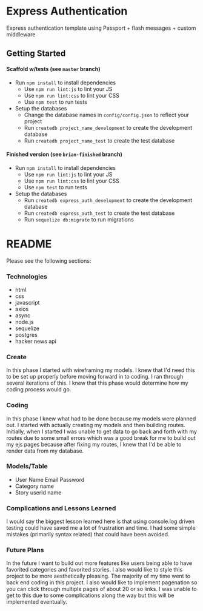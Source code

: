 # Express Authentication

Express authentication template using Passport + flash messages + custom middleware

## Getting Started

#### Scaffold w/tests (see `master` branch)

* Run `npm install` to install dependencies
  * Use `npm run lint:js` to lint your JS
  * Use `npm run lint:css` to lint your CSS
  * Use `npm test` to run tests
* Setup the databases
  * Change the database names in `config/config.json` to reflect your project
  * Run `createdb project_name_development` to create the development database
  * Run `createdb project_name_test` to create the test database

#### Finished version (see `brian-finished` branch)

* Run `npm install` to install dependencies
  * Use `npm run lint:js` to lint your JS
  * Use `npm run lint:css` to lint your CSS
  * Use `npm test` to run tests
* Setup the databases
  * Run `createdb express_auth_development` to create the development database
  * Run `createdb express_auth_test` to create the test database
  * Run `sequelize db:migrate` to run migrations


# README

Please see the following sections:

### Technologies

- html
- css
- javascript
- axios
- async
- node.js
- sequelize
- postgres
- hacker news api


### Create

In this phase I started with wireframing my models. I knew that I'd need this to be set up properly before moving forward in to coding. I ran through several iterations of this. I knew that this phase would determine how my coding process would go.

### Coding

In this phase I knew what had to be done because my models were planned out. I started with actually creating my models and then building routes. Initially, when I started I was unable to get data to go back and forth with my routes due to some small errors which was a good break for me to build out my ejs pages because after fixing my routes, I knew that I'd be able to render data from my database.

### Models/Table

- User
Name
Email
Password
- Category
name
- Story
userId
name

### Complications and Lessons Learned

I would say the biggest lesson learned here is that using console.log driven testing could have saved me a lot of frustration and time. I had some simple mistakes (primarily syntax related) that could have been avoided.

### Future Plans

In the future I want to build out more features like users being able to have favorited categories and favorited stories. I also would like to style this project to be more aesthetically pleasing. The majority of my time went to back end coding in this project. I also would like to implement pagenation so you can click through multiple pages of about 20 or so links. I was unable to get to this due to some complications along the way but this will be implemented eventually.